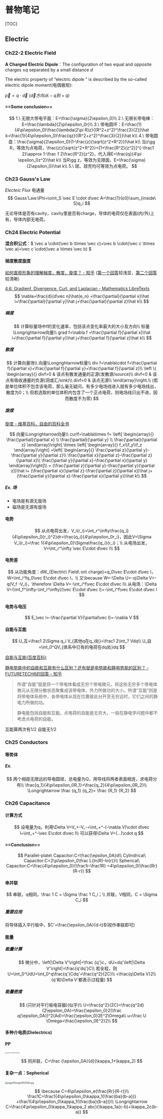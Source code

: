 # 普物笔记

[TOC]

## Electric

### Ch22-2 Electric Field

**A Charged Electric Dipole**：The configuration of two equal and opposite charges ±*q* separated by a small distance *d*

The electric property of “electric dipole ” is described by the so-called electric dipole moment(电偶极矩): 

$\vec p=q\cdot \vec d\ (\vec d方向从-q到+q)$

#### ==Some conclusion==

$$
1.\ 无限大带电平面：E=\frac{\sigma}{2\epsilon_0}\\
2.\ 无限长带电棒：E=\frac{\lambda}{2\pi\epsilon_0r}\\
3.\ 带电圆环：E=\frac{1}{4\pi\epsilon_0}\frac{\lambda(2\pi R)z}{(R^2+z^2)^\frac{3}{2}}\hat k=\frac{1}{4\pi\epsilon_0}\frac{qz}{(R^2+z^2)^\frac{3}{2}}\hat k\\
4.\ 带电圆盘：\frac{\sigma}{2\epsilon_0}(1-\frac{z}{\sqrt{z^2+R^2}})\hat k\\
当z\gg R，等效为点电荷，\frac{z}{\sqrt{z^2+R^2}}=[1+\frac{R^2}{z^2}]^{-\frac1 2}\approx 1-\frac 1 2\frac{R^2}{z^2}，代入得E=\frac{q}{4\pi \epsilon_0z^2}\hat k\\
当R\gg z，等效为无限面，E=\frac{\sigma}{2\epsilon_0}\hat k\\
5.\ 球、球壳均可等效为点电荷。
$$

### Ch23 Gauss's Law

*Electeic Flux* 电通量
$$
Gauss'Law:\Phi=\oint_S \vec E \cdot d\vec A=\frac{1}{ε0}\sum_{inside\ S}q_i
$$

无论导体是否有cavity，cavity里是否有charge，导体的电荷仅在表面(内/外)上有，导体内部无电荷。

### Ch24 Electric Potential

**混合积公式**：$ \vec a \cdot(\vec b \times \vec c)=\vec b \cdot(\vec c \times \vec a)=\vec c \cdot(\vec a \times \vec b) $

#### 梯度散度旋度

[如何直观形象的理解梯度，散度，旋度？ - 知乎](https://www.zhihu.com/question/24074028) ([第一个回答](https://www.zhihu.com/question/24074028/answer/26657334)较浅显，[第二个回答](https://www.zhihu.com/question/24074028/answer/31526009)较清晰)

[4.6: Gradient, Divergence, Curl, and Laplacian - Mathematics LibreTexts](https://math.libretexts.org/Bookshelves/Calculus/Book%3A_Vector_Calculus_(Corral)/4%3A_Line_and_Surface_Integrals/4.6%3A_Gradient%2C_Divergence%2C_Curl%2C_and_Laplacian)
$$
\nabla=\frac{d}{d\vec n}\hat{e_n}
=\frac{\partial}{\partial x}\hat i+\frac{\partial}{\partial y}\hat j+\frac{\partial}{\partial z}\hat k\\
$$

##### 梯度

$$
计算标量场中f的变化速率，包括该点变化率最大的大小及方向\\
标量\Longrightarrow向量\\
grad f=\nabla f
=\frac{\partial f}{\partial x}\hat i+\frac{\partial f}{\partial y}\hat j+\frac{\partial f}{\partial z}\hat k\\
$$

##### 散度

$$
计算向量场\\
向量\Longrightarrow标量\\
div f=\nabla\cdot f=\frac{\partial f}{\partial x}+\frac{\partial f}{\partial y}+\frac{\partial f}{\partial z}\\
\left \{ \begin{array}{}
	divf>0 & 该点有散发通量的正源(发散源/source)\\
	divf<0 & 该点有吸收通量的负源(洞或汇/sink)\\
	divf=0 & 该点无源\\
\end{array}\right.\\
(若是单位体积不包含该电荷，那么毫无疑问，有多少电场线进入就有多少电场线出，散度为0；\\
但若选取的单位体积内包含了一个正点电荷，则电场线只出不进，因而散度不为零)
$$

##### 旋度

[旋度 - 维基百科，自由的百科全书](https://zh.wikipedia.org/zh-hans/旋度)

$$
向量\Longrightarrow向量\\
curlf=\nabla\times f= 
\left[ \begin{array}{}
	\frac{\partial}{\partial x} \\
	\frac{\partial}{\partial y} \\
	\frac{\partial}{\partial z}
\end{array}\right]
\times
\left[ \begin{array}{}
	f_x\\f_y\\f_z
\end{array}\right]
=\left[ \begin{array}{} 
	\frac{\partial z}{\partial y}-\frac{\partial y}{\partial z}\\
	\frac{\partial x}{\partial z}-\frac{\partial z}{\partial x}\\
	\frac{\partial y}{\partial x}-\frac{\partial x}{\partial y}
\end{array}\right]\\
= (\frac{\partial z}{\partial y}-\frac{\partial y}{\partial z})\hat i+
	(\frac{\partial x}{\partial z}-\frac{\partial z}{\partial x})\hat j+
	(\frac{\partial y}{\partial x}-\frac{\partial x}{\partial y})\hat k\\
$$

##### Ex. 场

* 电场是有源无旋场
* 磁场是无源有旋场

#### 电势

$$
从点电荷出发，V_i(r_i)=\int_r^\infty\frac{q_i}{4\pi\epsilon_0{r_i}^2}dr=\frac{q_i}{4\pi\epsilon_0r_i}，因此V=\Sigma V_i(r_i)=\frac 1{4\pi\epsilon_0}\Sigma\frac{q_i}{r_i}；\\
从电场出发，V=\int_r^\infty \vec E\cdot d\vec l\\
$$

#### 电势差

$$
从功能角度：dW_{Electric\ Field\ on\ charge}=q_0\vec E\cdot d\vec l，W=\int_i^fq_0\vec E\cdot d\vec l，\\
又\because W=-\Delta U=-q\Delta V=-q(V_f -V_i)，\therefore \Delta V=-\int_i^f\vec E\cdot d\vec l\\
从电场：\Delta V=(\int_f^\infty-\int_i^\infty)(\vec E\cdot d\vec l)=-\int_i^f\vec E\cdot d\vec l
$$

#### 电势与电压

$$
E_\vec l=-\frac{\partial V}{\partial\vec l}=-\nabla V
$$

#### 自能与互能

$$
U_互=\frac1 2\Sigma q_i V_{其他q在q_i处}=\frac1 2\int_? Vdq\\
U_自=\int_0^QV_{体系中已有的电荷在dq处}dq
$$

[自能与互能(百度百科)](https://baike.baidu.com/item/静电能)

[静电势能中的自能和互能有什么区别？还有就是电势能和静电势能的区别？ - FUTURETECH6的回答 - 知乎](https://www.zhihu.com/question/303819123/answer/843921203)

> 所谓“自能”就是将一个带电体看成无穷个带电微元，将这些无穷多个带电体微元从无限分散状态聚集成该带电体，外力所做功的大小。所谓“互能”则是将带电体系统中，各带电体从现在位置彼此分开至无穷远时，它们之间的静电力所做的功。
>
> 静电能包括自能和互能。点电荷的自能是无穷大，一般在静电学问题中都不考虑点电荷的自能。

互能算两次有1/2 自能无1/2

### Ch25 Conductors

#### 等势体

##### Ex.

$$
两个相距无限远的导电圆球，总电量为Q，用导线将两者表面相连，求电荷分布\\
\frac{q_1}{4\pi\epsilon_0R_1}=\frac{q_2}{4\pi\epsilon_0R_2}\\
\Longrightarrow \frac {q_1} {q_2}= \frac {R_1} {R_2}
$$

### Ch26 Capacitance

#### 计算方式

$$
设电量为q，利用\Delta V=V_+-V_-=\int_+^-(-\nabla V)\cdot d\vec l=\int_+^-\vec E\cdot d\vec l\\
可以获得\Delta V=(...)\cdot q
$$

#### ==Conclusion==

$$
Parallel-plate\ Capacitor:C=\frac{\epsilon_0A}d\\
Cylindrical\ Capacitor:C=2\pi\epsilon_0\frac L{ln(R)-ln(r)}\\
Spherical\ Capacitor:C=\frac{4\pi\epsilon_0}{\frac1r-\frac1R}
=4\pi\epsilon_0(\frac{Rr}{R-r})
$$

#### 串并联

$$
串联，q相同，\frac 1 C = \Sigma \frac 1 C_i；\\
并联，V相同，C = \Sigma C_i
$$

##### 重要应用

将导体插入平行板中，$C'=\frac{\epsilon_0A}{d-t}$(视作串联即可)

#### 能量

##### 能量计算

$$
微分中，\left|\Delta V'\right|=\frac {q'}c，dU=dq'\left|\Delta V'\right|=\frac{q'dq'}C\\
若全程，则U=\int_0^UdU=\int_0^q\frac{q'}Cdq'=\frac{q^2}{2C}\\
=\frac{q\Delta V}2\\
(q'和\Delta V'都表示过程量)
$$

##### 能量密度

$$
(只针对平行板电容器)(似乎)\\
U=\frac{q^2}{2C}=\frac{q^2d}{2\epsilon_0A}=\frac{\epsilon_0}2(\frac q{\epsilon_0A})^2(Ad)=\frac{\epsilon_0}2E^2\Omega\\
u=\frac U \Omega=\frac{\epsilon_0E^2}2\\
$$

#### 多种介电质(Dielectrics)

#### PP

<img src="普物2笔记.assets/page40image3039776-0179227.jpg" alt="page40image3039776.jpg" style="zoom: 25%;" />

 
$$
同并联，C=\frac {\epsilon_0A}{d}(\kappa_1+\kappa_2)
$$

#### 复杂一点：Sepherical

<img src="普物2笔记.assets/page41image3052000.jpg" alt="page41image3052000.jpg" style="zoom: 50%;" />

 
$$
\because C=4\pi\epsilon_e(\frac{Rr}{R-r})\\
\frac1C=\frac1{4\pi\epsilon_0\kappa_1(\frac{ba}{b-a})}
+\frac1{4\pi\epsilon_0\kappa_1(\frac{ba}{b-a})}\\
\Longrightarrow C=\frac{4\pi\epsilon_0\kappa_1\kappa_2 abc}{\kappa_1a(c-b)+\kappa_2c(b-a)}
$$
